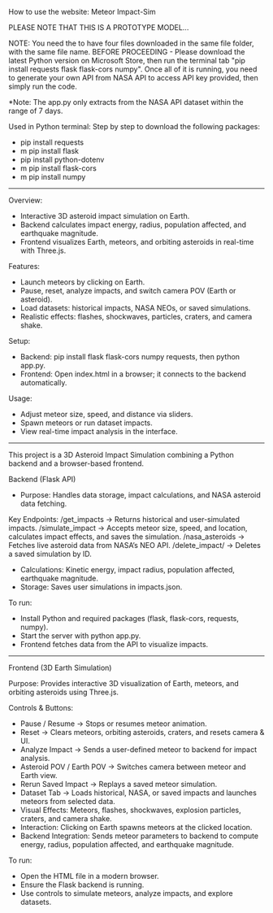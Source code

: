 How to use the website: Meteor Impact-Sim

PLEASE NOTE THAT THIS IS A PROTOTYPE MODEL...

NOTE: You need the to have four files downloaded in the same file folder, with the same file name. BEFORE PROCEEDING - Please download the latest Python version on Microsoft Store, then run the terminal tab "pip install requests flask flask-cors numpy". Once all of it is running, you need to generate your own API from NASA API to access API key provided, then simply run the code.

*Note: The app.py only extracts from the NASA API dataset within the range of 7 days.

Used in Python terminal: Step by step to download the following packages:
- pip install requests
- m pip install flask
- pip install python-dotenv
- m pip install flask-cors
- m pip install numpy

--------------------------------------------------------------

Overview:
- Interactive 3D asteroid impact simulation on Earth.
- Backend calculates impact energy, radius, population affected, and earthquake magnitude.
- Frontend visualizes Earth, meteors, and orbiting asteroids in real-time with Three.js.

Features:
- Launch meteors by clicking on Earth.
- Pause, reset, analyze impacts, and switch camera POV (Earth or asteroid).
- Load datasets: historical impacts, NASA NEOs, or saved simulations.
- Realistic effects: flashes, shockwaves, particles, craters, and camera shake.

Setup:
- Backend: pip install flask flask-cors numpy requests, then python app.py.
- Frontend: Open index.html in a browser; it connects to the backend automatically.

Usage:
- Adjust meteor size, speed, and distance via sliders.
- Spawn meteors or run dataset impacts.
- View real-time impact analysis in the interface.

--------------------------------------------------------------

This project is a 3D Asteroid Impact Simulation combining a Python backend and a browser-based frontend.

Backend (Flask API)
- Purpose: Handles data storage, impact calculations, and NASA asteroid data fetching.

Key Endpoints:
/get_impacts → Returns historical and user-simulated impacts.
/simulate_impact → Accepts meteor size, speed, and location, calculates impact effects, and saves the simulation.
/nasa_asteroids → Fetches live asteroid data from NASA’s NEO API.
/delete_impact/<id> → Deletes a saved simulation by ID.

- Calculations: Kinetic energy, impact radius, population affected, earthquake magnitude.
- Storage: Saves user simulations in impacts.json.

To run:
- Install Python and required packages (flask, flask-cors, requests, numpy).
- Start the server with python app.py.
- Frontend fetches data from the API to visualize impacts.

--------------------------------------------------------------

Frontend (3D Earth Simulation)

Purpose: Provides interactive 3D visualization of Earth, meteors, and orbiting asteroids using Three.js.

Controls & Buttons:
- Pause / Resume → Stops or resumes meteor animation.
- Reset → Clears meteors, orbiting asteroids, craters, and resets camera & UI.
- Analyze Impact → Sends a user-defined meteor to backend for impact analysis.
- Asteroid POV / Earth POV → Switches camera between meteor and Earth view.
- Rerun Saved Impact → Replays a saved meteor simulation.
- Dataset Tab → Loads historical, NASA, or saved impacts and launches meteors from selected data.
- Visual Effects: Meteors, flashes, shockwaves, explosion particles, craters, and camera shake.
- Interaction: Clicking on Earth spawns meteors at the clicked location.
- Backend Integration: Sends meteor parameters to backend to compute energy, radius, population affected, and earthquake magnitude.

To run:
- Open the HTML file in a modern browser.
- Ensure the Flask backend is running.
- Use controls to simulate meteors, analyze impacts, and explore datasets.
